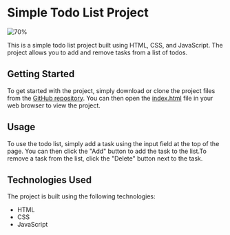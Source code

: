# Simple Todo List Project

![70%](https://progress-bar.dev/70/?title=Done)

This is a simple todo list project built using HTML, CSS, and JavaScript. The project allows you to add and remove tasks from a list of todos.

## Getting Started

To get started with the project, simply download or clone the project files from the [GitHub repository](https://github.com/m7moudGadallah/todo-list). You can then open the [index.html](./index.html) file in your web browser to view the project.

## Usage

To use the todo list, simply add a task using the input field at the top of the page. You can then click the "Add" button to add the task to the list.To remove a task from the list, click the "Delete" button next to the task.

## Technologies Used

The project is built using the following technologies:

- HTML
- CSS
- JavaScript
